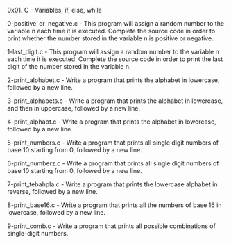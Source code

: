 0x01. C - Variables, if, else, while

0-positive_or_negative.c - This program will assign a random number to the variable n each time it is executed. Complete the source code in order to print whether the number stored in the variable n is positive or negative.

1-last_digit.c - This program will assign a random number to the variable n each time it is executed. Complete the source code in order to print the last digit of the number stored in the variable n.

2-print_alphabet.c - Write a program that prints the alphabet in lowercase, followed by a new line.

3-print_alphabets.c - Write a program that prints the alphabet in lowercase, and then in uppercase, followed by a new line.

4-print_alphabt.c - Write a program that prints the alphabet in lowercase, followed by a new line.

5-print_numbers.c - Write a program that prints all single digit numbers of base 10 starting from 0, followed by a new line.

6-print_numberz.c - Write a program that prints all single digit numbers of base 10 starting from 0, followed by a new line.

7-print_tebahpla.c - Write a program that prints the lowercase alphabet in reverse, followed by a new line.

8-print_base16.c - Write a program that prints all the numbers of base 16 in lowercase, followed by a new line.

9-print_comb.c - Write a program that prints all possible combinations of single-digit numbers.